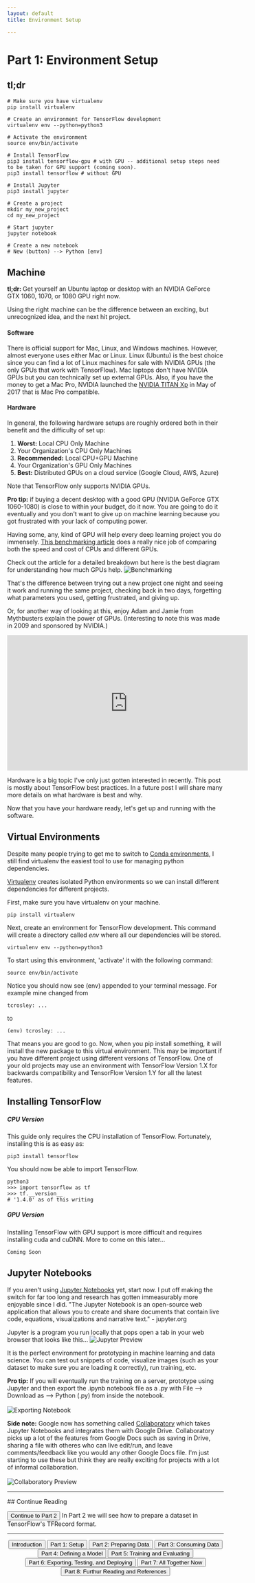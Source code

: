 ```yaml
---
layout: default
title: Environment Setup

---
```


# Part 1: Environment Setup

## tl;dr
```
# Make sure you have virtualenv
pip install virtualenv

# Create an environment for TensorFlow development
virtualenv env --python=python3

# Activate the environment
source env/bin/activate

# Install TensorFlow
pip3 install tensorflow-gpu # with GPU -- additional setup steps need to be taken for GPU support (coming soon).
pip3 install tensorflow # without GPU

# Install Jupyter
pip3 install jupyter

# Create a project
mkdir my_new_project
cd my_new_project

# Start jupyter
jupyter notebook

# Create a new notebook
# New (button) --> Python [env]

```

## Machine

<span class='tldr'><b>tl;dr: </b>Get yourself an Ubuntu laptop or desktop with an NVIDIA GeForce GTX 1060, 1070, or 1080 GPU right now.</span>

Using the right machine can be the difference between an exciting, but unrecognized idea, and the next hit project.

#### Software
There is official support for Mac, Linux, and Windows machines.  However, almost everyone uses either Mac or Linux.  Linux (Ubuntu) is the best choice since you can find a lot of Linux machines for sale with NVIDIA GPUs (the only GPUs that work with TensorFlow).  Mac laptops don't have NVIDIA GPUs but you can technically set up external GPUs.  Also, if you have the money to get a Mac Pro, NVIDIA launched the [NVIDIA TITAN Xp](https://blogs.nvidia.com/blog/2017/04/06/titan-xp/) in May of 2017 that is Mac Pro compatible.

#### Hardware
In general, the following hardware setups are roughly ordered both in their benefit and the difficulty of set up:

1. <b>Worst:</b> Local CPU Only Machine
2. Your Organization's CPU Only Machines
3. <b>Recommended:</b> Local CPU+GPU Machine
4. Your Organization's GPU Only Machines
5. <b>Best:</b> Distributed GPUs on a cloud service (Google Cloud, AWS, Azure)

Note that TensorFlow only supports NVIDIA GPUs.

<span class='protip'><b>Pro tip:</b> if buying a decent desktop with a good GPU (NVIDIA GeForce GTX 1060-1080) is close to within your budget, do it now.  You are going to do it eventually and you don't want to give up on machine learning because you got frustrated with your lack of computing power.</span>

Having some, any, kind of GPU will help every deep learning project you do immensely.  [This benchmarking article](http://hn.premii.com/#/article/15940724) does a really nice job of comparing both the speed and cost of CPUs and different GPUs.  

Check out the article for a detailed breakdown but here is the best diagram for understanding how much GPUs help.
![Benchmarking](images/benchmarking_cnn_for_mnist.png)

That's the difference between trying out a new project one night and seeing it work and running the same project, checking back in two days, forgetting what parameters you used, getting frustrated, and giving up.

Or, for another way of looking at this, enjoy Adam and Jamie from Mythbusters explain the power of GPUs. (Interesting to note this was made in 2009 and sponsored by NVIDIA.)

<div style="text-align: center;">
	<iframe width="560" height="315" src="https://www.youtube.com/embed/-P28LKWTzrI?rel=0" frameborder="0" gesture="media" allow="encrypted-media" allowfullscreen align="center"></iframe>
</div>

Hardware is a big topic I've only just gotten interested in recently.  This post is mostly about TensorFlow best practices.  In a future post I will share many more details on what hardware is best and why.

Now that you have your hardware ready, let's get up and running with the software.

## Virtual Environments
Despite many people trying to get me to switch to [Conda environments](https://conda.io/docs/user-guide/tasks/manage-environments.html), I still find virtualenv the easiest tool to use for managing python dependencies.

[Virtualenv](https://virtualenv.pypa.io/en/stable/) creates isolated Python environments so we can install different dependencies for different projects.

First, make sure you have virtualenv on your machine.

```
pip install virtualenv
```

Next, create an environment for TensorFlow development.  This command will create a directory called <em>env</em> where all our dependencies will be stored.

```
virtualenv env --python=python3
```

To start using this environment, 'activate' it with the following command:
```
source env/bin/activate
```

Notice you should now see (env) appended to your terminal message.  For example mine changed from<br>
```
tcrosley: ...
```

to 

```
(env) tcrosley: ...
```

That means you are good to go.  Now, when you pip install something, it will install the new package to this virtual environment.  This may be important if you have different project using different versions of TensorFlow.  One of your old projects may use an environment with TensorFlow Version 1.X for backwards compatibility and TensorFlow Version 1.Y for all the latest features.

## Installing TensorFlow


##### CPU Version
This guide only requires the CPU installation of TensorFlow.  Fortunately, installing this is as easy as:
```
pip3 install tensorflow
```

You should now be able to import TensorFlow.
```
python3
>>> import tensorflow as tf
>>> tf.__version__
# '1.4.0' as of this writing
```

##### GPU Version
Installing TensorFlow with GPU support is more difficult and requires installing cuda and cuDNN.  More to come on this later...
```
Coming Soon
```

## Jupyter Notebooks
If you aren't using [Jupyter Notebooks](http://jupyter.org/) yet, start now.  I put off making the switch for far too long and research has gotten immeasurably more enjoyable since I did.  "The Jupyter Notebook is an open-source web application that allows you to create and share documents that contain live code, equations, visualizations and narrative text." - jupyter.org<br>

Jupyter is a program you run locally that pops open a tab in your web browser that looks like this...
![Jupyter Preview](images/jupyterpreview.png)

It is the perfect environment for prototyping in machine learning and data science.  You can test out snippets of code, visualize images (such as your dataset to make sure you are loading it correctly), run training, etc.

<span class="protip"><b>Pro tip:</b> If you will eventually run the training on a server, prototype using Jupyter and then export the .ipynb notebook file as a .py with File --> Download as --> Python (.py) from inside the notebook.
</span>
<br><br>
![Exporting Notebook](images/exporting_notebook.png)

<span class='sidenote'><b>Side note:</b> Google now has something called [Collaboratory](https://colab.research.google.com/) which takes Jupyter Notebooks and integrates them with Google Drive.  Collaboratory picks up a lot of the features from Google Docs such as saving in Drive, sharing a file with otheres who can live edit/run, and leave comments/feedback like you would any other Google Docs file.  I'm just starting to use these but think they are really exciting for projects with a lot of informal collaboration.</span>
<br><br>
![Collaboratory Preview](images/collaboratory.png)

<hr>
## Continue Reading

<button onclick="location.href='dataprep'" class='continue-links'>Continue to Part 2</button>
In Part 2 we will see how to prepare a dataset in TensorFlow's TFRecord format.

<hr>

<div style="text-align: center;">
	<button onclick="location.href='introduction'" class='continue-links'>Introduction</button>
	<button onclick="location.href='setup'" class='continue-links'>Part 1: Setup</button>
	<button onclick="location.href='dataprep'" class='continue-links'>Part 2: Preparing Data</button>
	<button onclick="location.href='dataload'" class='continue-links'>Part 3: Consuming Data</button>
	<button onclick="location.href='model'" class='continue-links'>Part 4: Defining a Model</button>
	<button onclick="location.href='traineval'" class='continue-links'>Part 5: Training and Evaluating</button>
	<button onclick="location.href='export'" class='continue-links'>Part 6: Exporting, Testing, and Deploying</button>
	<button onclick="location.href='summary'" class='continue-links'>Part 7: All Together Now</button>
	<button onclick="location.href='references'" class='continue-links'>Part 8: Furthur Reading and References</button>
</div>